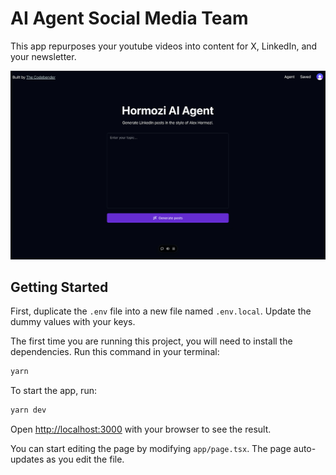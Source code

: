 # AI Agent Social Media Team

This app repurposes your youtube videos into content for X, LinkedIn, and your newsletter.

<img src="./screenshot.jpg" alt="app demo" width=600 />

## Getting Started

First, duplicate the `.env` file into a new file named `.env.local`. Update the dummy values with your keys.

The first time you are running this project, you will need to install the dependencies. Run this command in your terminal:

```bash
yarn
```

To start the app, run:

```bash
yarn dev
```

Open [http://localhost:3000](http://localhost:3000) with your browser to see the result.

You can start editing the page by modifying `app/page.tsx`. The page auto-updates as you edit the file.
